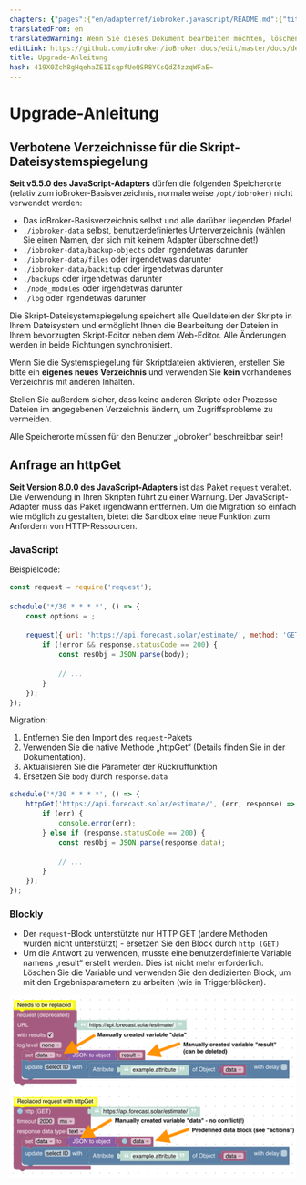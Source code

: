 ```yaml
---
chapters: {"pages":{"en/adapterref/iobroker.javascript/README.md":{"title":{"en":"ioBroker.javascript"},"content":"en/adapterref/iobroker.javascript/README.md"},"en/adapterref/iobroker.javascript/blockly.md":{"title":{"en":"Contents"},"content":"en/adapterref/iobroker.javascript/blockly.md"},"en/adapterref/iobroker.javascript/javascript.md":{"title":{"en":"no title"},"content":"en/adapterref/iobroker.javascript/javascript.md"},"en/adapterref/iobroker.javascript/upgrade-guide.md":{"title":{"en":"Upgrade guide"},"content":"en/adapterref/iobroker.javascript/upgrade-guide.md"}}}
translatedFrom: en
translatedWarning: Wenn Sie dieses Dokument bearbeiten möchten, löschen Sie bitte das Feld "translationsFrom". Andernfalls wird dieses Dokument automatisch erneut übersetzt
editLink: https://github.com/ioBroker/ioBroker.docs/edit/master/docs/de/adapterref/iobroker.javascript/upgrade-guide.md
title: Upgrade-Anleitung
hash: 419X0Zch8gHqehaZE1IsqpfUeQSR8YCsQdZ4zzqWFaE=
---
```

# Upgrade-Anleitung
## Verbotene Verzeichnisse für die Skript-Dateisystemspiegelung
**Seit v5.5.0 des JavaScript-Adapters** dürfen die folgenden Speicherorte (relativ zum ioBroker-Basisverzeichnis, normalerweise `/opt/iobroker`) nicht verwendet werden:

* Das ioBroker-Basisverzeichnis selbst und alle darüber liegenden Pfade!
* `./iobroker-data` selbst, benutzerdefiniertes Unterverzeichnis (wählen Sie einen Namen, der sich mit keinem Adapter überschneidet!)
* `./iobroker-data/backup-objects` oder irgendetwas darunter
* `./iobroker-data/files` oder irgendetwas darunter
* `./iobroker-data/backitup` oder irgendetwas darunter
* `./backups` oder irgendetwas darunter
* `./node_modules` oder irgendetwas darunter
* `./log` oder irgendetwas darunter

Die Skript-Dateisystemspiegelung speichert alle Quelldateien der Skripte in Ihrem Dateisystem und ermöglicht Ihnen die Bearbeitung der Dateien in Ihrem bevorzugten Skript-Editor neben dem Web-Editor. Alle Änderungen werden in beide Richtungen synchronisiert.

Wenn Sie die Systemspiegelung für Skriptdateien aktivieren, erstellen Sie bitte ein **eigenes neues Verzeichnis** und verwenden Sie **kein** vorhandenes Verzeichnis mit anderen Inhalten.

Stellen Sie außerdem sicher, dass keine anderen Skripte oder Prozesse Dateien im angegebenen Verzeichnis ändern, um Zugriffsprobleme zu vermeiden.

Alle Speicherorte müssen für den Benutzer „iobroker“ beschreibbar sein!

## Anfrage an httpGet
**Seit Version 8.0.0 des JavaScript-Adapters** ist das Paket `request` veraltet. Die Verwendung in Ihren Skripten führt zu einer Warnung.
Der JavaScript-Adapter muss das Paket irgendwann entfernen.
Um die Migration so einfach wie möglich zu gestalten, bietet die Sandbox eine neue Funktion zum Anfordern von HTTP-Ressourcen.

### JavaScript
Beispielcode:

```js
const request = require('request');

schedule('*/30 * * * *', () => {
    const options = ;

    request({ url: 'https://api.forecast.solar/estimate/', method: 'GET' }, (error, response, body) => {
        if (!error && response.statusCode == 200) {
            const resObj = JSON.parse(body);

            // ...
        }
    });
});
```

Migration:

1. Entfernen Sie den Import des `request`-Pakets
2. Verwenden Sie die native Methode „httpGet“ (Details finden Sie in der Dokumentation).
3. Aktualisieren Sie die Parameter der Rückruffunktion
4. Ersetzen Sie `body` durch `response.data`

```js
schedule('*/30 * * * *', () => {
    httpGet('https://api.forecast.solar/estimate/', (err, response) => {
        if (err) {
            console.error(err);
        } else if (response.statusCode == 200) {
            const resObj = JSON.parse(response.data);

            // ...
        }
    });
});
```

### Blockly
- Der `request`-Block unterstützte nur HTTP GET (andere Methoden wurden nicht unterstützt) - ersetzen Sie den Block durch `http (GET)`
- Um die Antwort zu verwenden, musste eine benutzerdefinierte Variable namens „result“ erstellt werden. Dies ist nicht mehr erforderlich. Löschen Sie die Variable und verwenden Sie den dedizierten Block, um mit den Ergebnisparametern zu arbeiten (wie in Triggerblöcken).

![Blockly-Anfrage an httpGet](../../../en/adapterref/iobroker.javascript/img/upgrade-guide/request-httpGet.png)